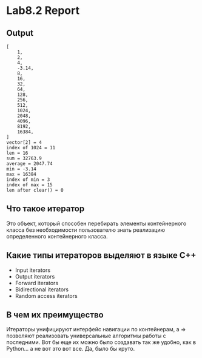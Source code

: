 # Lab8.2 Report

## Output

```text
[
    1,
    2,
    4,
    -3.14,
    8,
    16,
    32,
    64,
    128,
    256,
    512,
    1024,
    2048,
    4096,
    8192,
    16384,
]
vector[2] = 4
index of 1024 = 11
len = 16
sum = 32763.9
average = 2047.74
min = -3.14
max = 16384
index of min = 3
index of max = 15
len after clear() = 0
```

## Что такое итератор

Это объект, который способен перебирать элементы
контейнерного класса без необходимости пользователю
знать реализацию определенного контейнерного класса.

## Какие типы итераторов выделяют в языке С++

- Input iterators
- Output iterators
- Forward iterators
- Bidirectional iterators
- Random access iterators

## В чем их преимущество

Итераторы унифицируют интерфейс
навигации по контейнерам, а => позволяют реализовать
универсальные алгоритмы работы с последними. Вот бы
еще их можно было создавать так же удобно, как
в Python... а не вот это вот все. Да, было бы круто.
